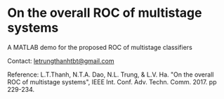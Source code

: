 # On the overall ROC of multistage systems

A MATLAB demo for the proposed ROC of multistage classifiers

Contact: letrungthanhtbt@gmail.com

Reference: L.T.Thanh, N.T.A. Dao, N.L. Trung, & L.V. Ha. "On the overall ROC of multistage systems", IEEE Int. Conf. Adv. Techn. Comm. 2017. pp 229-234.
